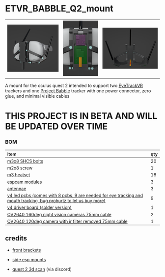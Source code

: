 # ETVR_BABBLE_Q2_mount

| | | |
| :---: | :---: | :---: |
| ![whole_system](./images/whole%20system.png) | ![electronics box](./images/electronics%20box.png) | ![back](./images/back.png) |

A mount for the oculus quest 2 intended to support two [EyeTrackVR](https://github.com/EyeTrackVR/EyeTrackVR) trackers and one [Project Babble](https://github.com/SummerSigh/ProjectBabble) tracker with one power connector, zero glue, and minimal visible cables

# THIS PROJECT IS IN BETA AND WILL BE UPDATED OVER TIME


### BOM

| item                                               | qty |
| :---                                               | :---         |
| [m3x8 SHCS bolts](https://www.amazon.com/uxcell-M3x8mm-Thread-Stainless-Socket/dp/B01MCW5GM3/)                                               | 20           |
| m2x8 screw                                              | 1           |
| [m3 heatset](https://www.amazon.com/Threaded-Knurled-Embedment-Compatible-Switchwire/dp/B0B398W1CC/)                                         | 18           |
| [espcam modules](https://www.aliexpress.com/item/1005004005700341.html)                                                                      | 3            |
| [antennae](https://www.aliexpress.com/item/1005004005700341.html)                                                                            | 3            |
| [v4 led pcbs (comes with 8 pcbs, 9 are needed for eye tracking and mouth tracking, bug prohurtz to let us buy more)](https://store.eyetrackvr.dev/products/v4-mini-some-assemblly-required)                                                         | 9            |
| [v4 driver board (solder version)](https://store.eyetrackvr.dev/products/v4-mini-some-assemblly-required)                                    | 1            |
| [OV2640 160deg night vision cameras 75mm cable](https://www.aliexpress.com/item/1005003040149873.html)                                            | 2            |
| [OV2640 120deg camera with ir filter removed 75mm cable](https://www.aliexpress.com/item/1005003040149873.html)                                   | 1            |

## credits

- [front brackets](https://github.com/EyeTrackVR/EyeTrackVR-Hardware/tree/main/3d_Printed_Mounts/Quest_2/Prohurtz)

- [side esp mounts](https://github.com/EyeTrackVR/EyeTrackVR-Hardware/tree/main/3d_Printed_Mounts/Quest_2/Arkfall)

- [quest 2 3d scan](https://github.com/RedHawk989) (via discord)
